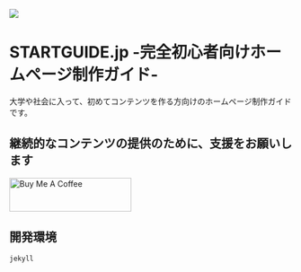 <a href="https://startguide.jp"><img src="https://startguide.jp/media/read.png" ></img>  </a>
# STARTGUIDE.jp -完全初心者向けホームページ制作ガイド-
大学や社会に入って、初めてコンテンツを作る方向けのホームページ制作ガイドです。
## 継続的なコンテンツの提供のために、支援をお願いします
<a href="https://www.buymeacoffee.com/ituyama" target="_blank"><img src="https://cdn.buymeacoffee.com/buttons/v2/arial-yellow.png" alt="Buy Me A Coffee" style="height: 60px !important;width: 217px !important;" ></a>
## 開発環境
`jekyll`
